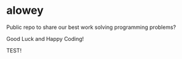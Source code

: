 # alowey
Public repo to share our best work solving programming problems?

Good Luck and Happy Coding!

TEST!

